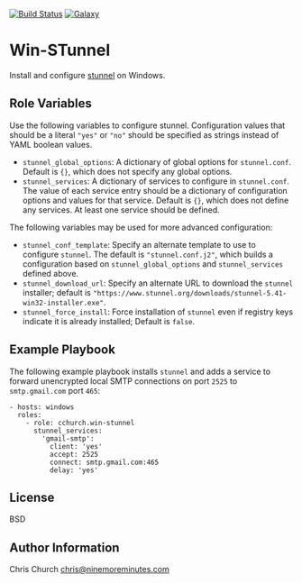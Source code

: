 [![Build Status](http://img.shields.io/travis/cchurch/ansible-role-win-stunnel.svg)](https://travis-ci.org/cchurch/ansible-role-win-stunnel)
[![Galaxy](http://img.shields.io/badge/galaxy-cchurch.win--stunnel-blue.svg)](https://galaxy.ansible.com/cchurch/win-stunnel/)

Win-STunnel
===========

Install and configure [stunnel](https://www.stunnel.org/) on Windows.

Role Variables
--------------

Use the following variables to configure stunnel. Configuration values that
should be a literal `"yes"` or `"no"` should be specified as strings instead of
YAML boolean values.

- `stunnel_global_options`: A dictionary of global options for `stunnel.conf`.
  Default is `{}`, which does not specify any global options.
- `stunnel_services`: A dictionary of services to configure in `stunnel.conf`.
  The value of each service entry should be a dictionary of configuration
  options and values for that service. Default is `{}`, which does not define
  any services. At least one service should be defined.

The following variables may be used for more advanced configuration:

- `stunnel_conf_template`: Specify an alternate template to use to configure
  `stunnel`. The default is `"stunnel.conf.j2"`, which builds a configuration
  based on `stunnel_global_options` and `stunnel_services` defined above.
- `stunnel_download_url`: Specify an alternate URL to download the `stunnel`
  installer; default is
  `"https://www.stunnel.org/downloads/stunnel-5.41-win32-installer.exe"`.
- `stunnel_force_install`: Force installation of `stunnel` even if registry keys
  indicate it is already installed; Default is `false`.

Example Playbook
----------------

The following example playbook installs `stunnel` and adds a service to forward
unencrypted local SMTP connections on port `2525` to `smtp.gmail.com` port `465`:

    - hosts: windows
      roles:
        - role: cchurch.win-stunnel
          stunnel_services:
            'gmail-smtp':
              client: 'yes'
              accept: 2525
              connect: smtp.gmail.com:465
              delay: 'yes'

License
-------

BSD

Author Information
------------------

Chris Church <chris@ninemoreminutes.com>
